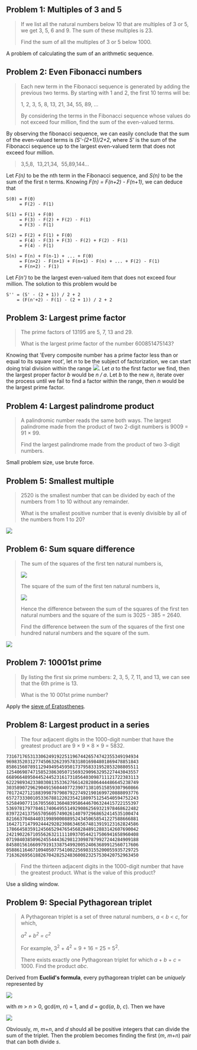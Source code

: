 ## Problem 1: Multiples of 3 and 5
> If we list all the natural numbers below 10 that are multiples of 3 or 5, we get 3, 5, 6 and 9. The sum of these multiples is 23.
>
> Find the sum of all the multiples of 3 or 5 below 1000.

A problem of calculating the sum of an arithmetic sequence.

## Problem 2: Even Fibonacci numbers
> Each new term in the Fibonacci sequence is generated by adding the previous two terms. By starting with 1 and 2, the first 10 terms will be:
>
> 1, 2, 3, 5, 8, 13, 21, 34, 55, 89, ...
>
> By considering the terms in the Fibonacci sequence whose values do not exceed four million, find the sum of the even-valued terms.

By observing the fibonacci sequence, we can easily conclude that the sum of the even-valued terms is *(S'-(2+1))/2+2*, where *S'* is the sum of the Fibonacci sequence up to the largest even-valued term that does not exceed four million.

> 3,5,8,&nbsp;&nbsp;13,21,34,&nbsp;&nbsp;55,89,144...

Let *F(n)* to be the nth term in the Fibonacci sequence, and *S(n)* to be the sum of the first n terms. Knowing *F(n) = F(n+2) - F(n+1)*, we can deduce that

```
S(0) = F(0)
     = F(2) - F(1)

S(1) = F(1) + F(0)
     = F(3) - F(2) + F(2) - F(1)
     = F(3) - F(1)

S(2) = F(2) + F(1) + F(0)
     = F(4) - F(3) + F(3) - F(2) + F(2) - F(1)
     = F(4) - F(1)

S(n) = F(n) + F(n-1) + ... + F(0)
     = F(n+2) - F(n+1) + F(n+1) - F(n) + ... + F(2) - F(1)
     = F(n+2) - F(1)
```

Let *F(n')* to be the largest even-valued item that does not exceed four million. The solution to this problem would be

```
S'' = (S' - (2 + 1)) / 2 + 2
    = (F(n'+2) - F(1) - (2 + 1)) / 2 + 2
```

## Problem 3: Largest prime factor
> The prime factors of 13195 are 5, 7, 13 and 29.
>
> What is the largest prime factor of the number 600851475143?

Knowing that 'Every composite number has a prime factor less than or equal to its square root', let *n* to be the subject of factorization, we can start doing trial division within the range <img src="https://render.githubusercontent.com/render/math?math=[3,\sqrt{n}]">. Let *a* to the first factor we find, then the largest proper factor *b* would be *n / a*. Let *b* to the new *n*, iterate over the process until we fail to find a factor within the range, then *n* would be the largest prime factor.

## Problem 4: Largest palindrome product
> A palindromic number reads the same both ways. The largest palindrome made from the product of two 2-digit numbers is 9009 = 91 × 99.
>
> Find the largest palindrome made from the product of two 3-digit numbers.

Small problem size, use brute force.

## Problem 5: Smallest multiple
> 2520 is the smallest number that can be divided by each of the numbers from 1 to 10 without any remainder.
>
> What is the smallest positive number that is evenly divisible by all of the numbers from 1 to 20?

<img src="https://render.githubusercontent.com/render/math?math=lcm(a,b)=\frac{a \cdot b}{gcd(a,b)}">

## Problem 6: Sum square difference
> The sum of the squares of the first ten natural numbers is,
>
> <img src="https://render.githubusercontent.com/render/math?math=1^2 %2B 2^2 %2B ... %2B 10^2 = 385">
>
> The square of the sum of the first ten natural numbers is,
>
> <img src="https://render.githubusercontent.com/render/math?math=(1 %2B 2 %2B ... %2B 10)^2 = 55^2 = 3025">
>
> Hence the difference between the sum of the squares of the first ten natural numbers and the square of the sum is 3025 - 385 = 2640.
>
> Find the difference between the sum of the squares of the first one hundred natural numbers and the square of the sum.

<img src="https://render.githubusercontent.com/render/math?math=D_n=S_{n}^2-r_{2}(n)=\big(\frac{n(n%2B1)}{2}\big)^2-\frac{n(n%2B1)(2n%2B1)}{6}">

## Problem 7: 10001st prime
> By listing the first six prime numbers: 2, 3, 5, 7, 11, and 13, we can see that the 6th prime is 13.
>
> What is the 10 001st prime number?

Apply the [sieve of Eratosthenes](https://en.wikipedia.org/wiki/Sieve_of_Eratosthenes).

## Problem 8: Largest product in a series
> The four adjacent digits in the 1000-digit number that have the greatest product are 9 × 9 × 8 × 9 = 5832.

```
73167176531330624919225119674426574742355349194934
96983520312774506326239578318016984801869478851843
85861560789112949495459501737958331952853208805511
12540698747158523863050715693290963295227443043557
66896648950445244523161731856403098711121722383113
62229893423380308135336276614282806444486645238749
30358907296290491560440772390713810515859307960866
70172427121883998797908792274921901699720888093776
65727333001053367881220235421809751254540594752243
52584907711670556013604839586446706324415722155397
53697817977846174064955149290862569321978468622482
83972241375657056057490261407972968652414535100474
82166370484403199890008895243450658541227588666881
16427171479924442928230863465674813919123162824586
17866458359124566529476545682848912883142607690042
24219022671055626321111109370544217506941658960408
07198403850962455444362981230987879927244284909188
84580156166097919133875499200524063689912560717606
05886116467109405077541002256983155200055935729725
71636269561882670428252483600823257530420752963450
```

> Find the thirteen adjacent digits in the 1000-digit number that have the greatest product. What is the value of this product?

Use a sliding window.

## Problem 9: Special Pythagorean triplet
> A Pythagorean triplet is a set of three natural numbers, *a* < *b* < *c*, for which,
>
> *a<sup>2</sup> + b<sup>2</sup> = c<sup>2</sup>*
>
> For example, 3<sup>2</sup> + 4<sup>2</sup> = 9 + 16 = 25 = 5<sup>2</sup>.
>
> There exists exactly one Pythagorean triplet for which *a* + *b* + *c* = 1000.
> Find the product *abc*.

Derived from **Euclid's formula**, every pythagorean triplet can be *uniquely* represented by

<img src="https://render.githubusercontent.com/render/math?math=a=(m^2-n^2) \cdot d, b=2mn \cdot d, c=(m^2 %2B n^2) \cdot d">

with *m* > *n* > 0, gcd(*m*, *n*) = 1, and *d* = gcd(*a*, *b*, *c*). Then we have

<img src="https://render.githubusercontent.com/render/math?math=s=a %2B b %2B c=2m \cdot (m %2B n) \cdot d">

Obviously, *m*, *m*+*n*, and *d* should all be positive integers that can divide the sum of the triplet. Then the problem becomes finding the first (*m*, *m*+*n*) pair that can both divide *s*.
